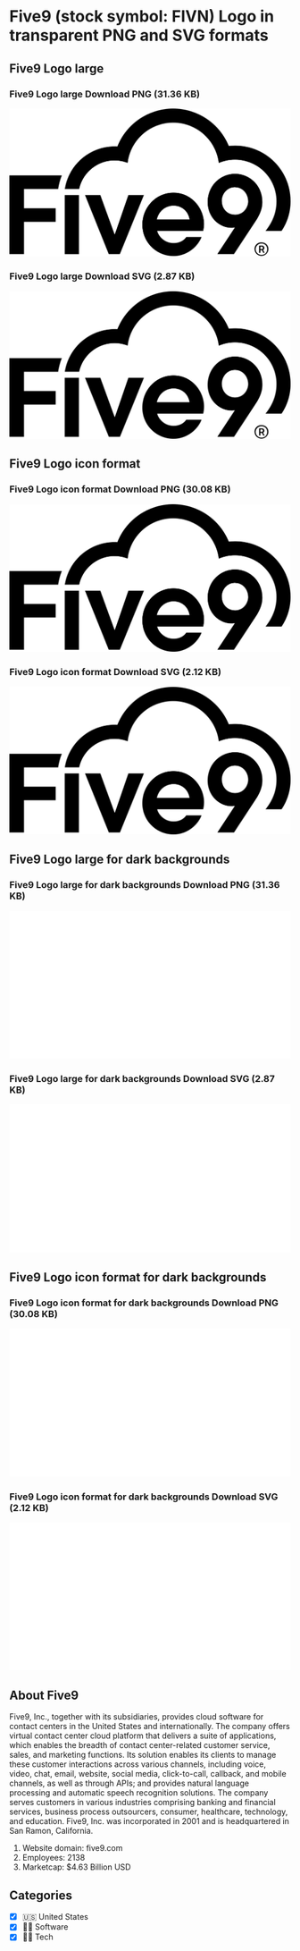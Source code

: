 # Five9 (stock symbol: FIVN) Logo in transparent PNG and SVG formats

## Five9 Logo large

### Five9 Logo large Download PNG (31.36 KB)

![Five9 Logo large Download PNG (31.36 KB)](/img/orig/FIVN_BIG-b7351c5e.png)

### Five9 Logo large Download SVG (2.87 KB)

![Five9 Logo large Download SVG (2.87 KB)](/img/orig/FIVN_BIG-41af7292.svg)

## Five9 Logo icon format

### Five9 Logo icon format Download PNG (30.08 KB)

![Five9 Logo icon format Download PNG (30.08 KB)](/img/orig/FIVN-a036d557.png)

### Five9 Logo icon format Download SVG (2.12 KB)

![Five9 Logo icon format Download SVG (2.12 KB)](/img/orig/FIVN-4be1eada.svg)

## Five9 Logo large for dark backgrounds

### Five9 Logo large for dark backgrounds Download PNG (31.36 KB)

![Five9 Logo large for dark backgrounds Download PNG (31.36 KB)](/img/orig/FIVN_BIG.D-eb7dbdf2.png)

### Five9 Logo large for dark backgrounds Download SVG (2.87 KB)

![Five9 Logo large for dark backgrounds Download SVG (2.87 KB)](/img/orig/FIVN_BIG.D-36d146bc.svg)

## Five9 Logo icon format for dark backgrounds

### Five9 Logo icon format for dark backgrounds Download PNG (30.08 KB)

![Five9 Logo icon format for dark backgrounds Download PNG (30.08 KB)](/img/orig/FIVN.D-e3455542.png)

### Five9 Logo icon format for dark backgrounds Download SVG (2.12 KB)

![Five9 Logo icon format for dark backgrounds Download SVG (2.12 KB)](/img/orig/FIVN.D-3dbedba7.svg)

## About Five9

Five9, Inc., together with its subsidiaries, provides cloud software for contact centers in the United States and internationally. The company offers virtual contact center cloud platform that delivers a suite of applications, which enables the breadth of contact center-related customer service, sales, and marketing functions. Its solution enables its clients to manage these customer interactions across various channels, including voice, video, chat, email, website, social media, click-to-call, callback, and mobile channels, as well as through APIs; and provides natural language processing and automatic speech recognition solutions. The company serves customers in various industries comprising banking and financial services, business process outsourcers, consumer, healthcare, technology, and education. Five9, Inc. was incorporated in 2001 and is headquartered in San Ramon, California.

1. Website domain: five9.com
2. Employees: 2138
3. Marketcap: $4.63 Billion USD


## Categories
- [x] 🇺🇸 United States
- [x] 👨‍💻 Software
- [x] 👩‍💻 Tech
